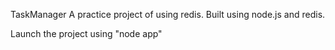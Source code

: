 TaskManager
A practice project of using redis.
Built using node.js and redis.

Launch the project using "node app"